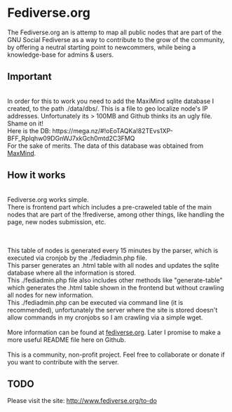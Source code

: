 # Fediverse.org
The Fediverse.org an is attemp to map all public nodes that are part of the GNU Social Fediverse as a way to contribute to the grow of the community, by offering a neutral starting point to newcommers, while being a knowledge-base for admins & users. 

<h2>Important</h2>
<br />
In order for this to work you need to add the MaxiMind sqlite database I created, to the path ./data/dbs/. This is a file to geo localize node's IP addresses. 
Unfortunately its > 100MB and Github thinks its an ugly file. Shame on it!
<br />
Here is the DB: https://mega.nz/#!oEoTAQKa!82TEvs1XP-BFF_Rplqhw09DGnWJ7xkGch0mtd2C3FMQ
<br />
For the sake of merits. The data of this database was obtained from <a href="https://www.maxmind.com/en/home">MaxMind</a>.


<h2>How it works</h2>
<br />
Fediverse.org works simple. 
<br />
There is frontend part which includes a pre-craweled table of the main nodes that are part of the !frediverse, among other things, like handling the page, new nodes submission, etc.

<br /><br />
This table of nodes is generated every 15 minutes by the parser, which is executed via cronjob by the ./fediadmin.php file. 
<br />
This parser generates an .html table with all nodes and updates the sqlite database where all the information is stored.
<br />
This ./fediadmin.php file also includes other methods like "generate-table" which generates the .html table shown in the frontend but without crawling all nodes for new information.
<br />
This ./fediadmin.php can be executed via command line (it is recommended), unfortunately the server where the site is stored doesn't allow commands in my cronjobs so I am crawling via a simple wget.
<br /><br />
More information can be found at <a href="http://www.fediverse.org/">fediverse.org</a>. Later I promise to make a more useful README file here on Github. 
<br /><br />
This is a community, non-profit project. Feel free to collaborate or donate if you want to contribute with the server.

<h2>TODO</h2>
Please visit the site: <a href="http://www.fediverse.org/to-do">http://www.fediverse.org/to-do</a>
